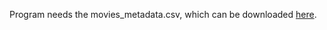 
Program needs the movies_metadata.csv, which can be downloaded [here](https://www.kaggle.com/datasets/rounakbanik/the-movies-dataset?select=movies_metadata.csv).

